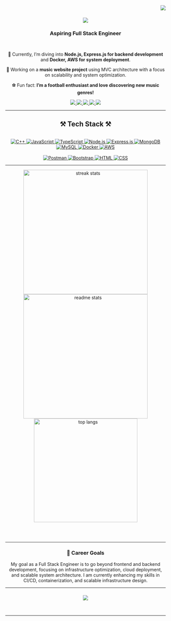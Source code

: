 <img align="right" src="https://visitcount.itsvg.in/api?id=vuminhhieuu&icon=5&color=0" />

<h1 align="center">
    <img src="https://readme-typing-svg.herokuapp.com/?font=Righteous&size=35&center=true&vCenter=true&width=500&height=70&duration=4000&lines=Hi+There!+👋;+I'm+Vu+Minh+Hieu!;">
</h1>

<h3 align="center">Aspiring Full Stack Engineer</h3>

<br/>

<div align="center">
    
🌱 Currently, I’m diving into **Node.js, Express.js for backend development** and **Docker, AWS for system deployment**.
    
🎵 Working on a **music website project** using MVC architecture with a focus on scalability and system optimization.  

⚽ Fun fact: **I’m a football enthusiast and love discovering new music genres!**  
</div>

<div align="center"> 
  <a href="mailto:hieuminh2620@gmail.com" target="_blank">
    <img src="https://img.shields.io/badge/Gmail-333333?style=for-the-badge&logo=gmail&logoColor=red" />
  </a>
  <a href="https://www.facebook.com/minhhieu.vu.31508" target="_blank">
    <img src="https://img.shields.io/badge/Facebook-blue?style=for-the-badge&logo=facebook&logoColor=white" />
  </a>
  <a href="https://t.me/minhhieuu2604" target="_blank">
    <img src="https://img.shields.io/badge/Telegram-2CA5E0?style=for-the-badge&logo=telegram&logoColor=white" />
  </a>
  <a href="https://www.instagram.com/minhhieu.vu/" target="_blank">
    <img src="https://img.shields.io/badge/Instagram-E4405F?style=for-the-badge&logo=instagram&logoColor=white" />
  </a>
  <a href="https://www.linkedin.com/in/v%C5%A9-minh-hi%E1%BA%BFu-b35b5232b/" target="_blank">
    <img src="https://img.shields.io/badge/LinkedIn-blue?style=for-the-badge&logo=linkedin&logoColor=white" />
  </a>
</div>

<hr/>

<h2 align="center">⚒️ Tech Stack ⚒️</h2>  
<br/>  
<div align="center">  
    <a href="https://www.cplusplus.com/" target="_blank">  
      <img src="https://skillicons.dev/icons?i=cpp" alt="C++"/>  
    </a>  
    <a href="https://developer.mozilla.org/en-US/docs/Web/JavaScript" target="_blank">  
      <img src="https://skillicons.dev/icons?i=javascript" alt="JavaScript"/>  
    </a>  
    <a href="https://www.typescriptlang.org/" target="_blank">  
      <img src="https://skillicons.dev/icons?i=typescript" alt="TypeScript"/>  
    </a>  
    <a href="https://nodejs.org/" target="_blank">  
      <img src="https://skillicons.dev/icons?i=nodejs" alt="Node.js"/>  
    </a>  
    <a href="https://expressjs.com/" target="_blank">  
      <img src="https://skillicons.dev/icons?i=express" alt="Express.js"/>  
    </a>  
    <a href="https://www.mongodb.com/" target="_blank">  
      <img src="https://skillicons.dev/icons?i=mongodb" alt="MongoDB"/>  
    </a>  
    <a href="https://www.mysql.com/" target="_blank">  
      <img src="https://skillicons.dev/icons?i=mysql" alt="MySQL"/>  
    </a>  
</a>  
    <a href="https://www.docker.com/" target="_blank">  
      <img src="https://skillicons.dev/icons?i=docker" alt="Docker"/>  
    </a>  
    <a href="https://aws.amazon.com/" target="_blank">  
      <img src="https://skillicons.dev/icons?i=aws" alt="AWS"/>  
    </a>  
</div>  
<br/>  
<div align="center">  
    <a href="https://www.postman.com/" target="_blank">  
      <img src="https://skillicons.dev/icons?i=postman" alt="Postman"/>  
    </a>
    <a href="https://getbootstrap.com/" target="_blank">  
      <img src="https://skillicons.dev/icons?i=bootstrap" alt="Bootstrap"/>  
    </a>  
    <a href="https://html.spec.whatwg.org/multipage/" target="_blank">  
      <img src="https://skillicons.dev/icons?i=html" alt="HTML"/>  
    </a>  
    <a href="https://www.w3schools.com/css/" target="_blank">  
      <img src="https://skillicons.dev/icons?i=css" alt="CSS"/>  
    </a> 
</div>  
<hr/>


<div align="center">
  <img width=390 src="https://github-readme-streak-stats-salesp07.vercel.app/?user=vuminhhieuu&count_private=true&theme=react&border_radius=10" alt="streak stats"/>
  <img width=390 src="https://github-readme-stats-salesp07.vercel.app/api?username=vuminhhieuu&count_private=true&show_icons=true&theme=react&rank_icon=github&border_radius=10" alt="readme stats" />
  <br/>
  <img width=325 align="center" src="https://github-readme-stats-salesp07.vercel.app/api/top-langs/?username=vuminhhieuu&hide=HTML&langs_count=8&layout=compact&theme=react&border_radius=10&size_weight=0.5&count_weight=0.5&exclude_repo=github-readme-stats" alt="top langs" />
</div>

<br/><br/>

<hr/>

<h3 align="center">💼 Career Goals</h3>
<div align="center">

My goal as a Full Stack Engineer is to go beyond frontend and backend development, focusing on infrastructure optimization, cloud deployment, and scalable system architecture. I am currently enhancing my skills in CI/CD, containerization, and scalable infrastructure design.

</div>

<hr/>
<h3 align="center">
    <img src="https://readme-typing-svg.herokuapp.com/?font=Righteous&size=25&center=true&vCenter=true&width=500&height=70&duration=4000&lines=Thanks+for+visiting!+✌️;+Feel+free+to+connect+with+me!;Always+open+to+collaborate+🤗">
</h3>

<br/>
<hr/>
